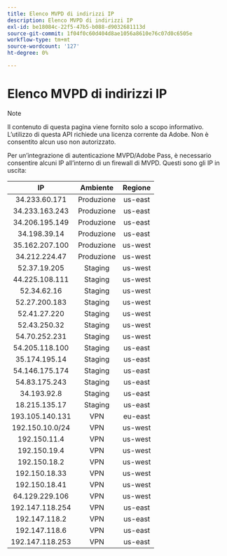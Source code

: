```yaml
---
title: Elenco MVPD di indirizzi IP
description: Elenco MVPD di indirizzi IP
exl-id: be18084c-22f5-47b5-b088-d9032681113d
source-git-commit: 1f04f0c60d404d8ae1056a8610e76c07d0c6505e
workflow-type: tm+mt
source-wordcount: '127'
ht-degree: 0%

---
```


# Elenco MVPD di indirizzi IP

>[!NOTE]
>
>Il contenuto di questa pagina viene fornito solo a scopo informativo. L’utilizzo di questa API richiede una licenza corrente da Adobe. Non è consentito alcun uso non autorizzato.

Per un’integrazione di autenticazione MVPD/Adobe Pass, è necessario consentire alcuni IP all’interno di un firewall di MVPD. Questi sono gli IP in uscita:

| IP | Ambiente | Regione |
| :-------------: | :---------: | :-----: |
| 34.233.60.171 | Produzione | us-east |
| 34.233.163.243 | Produzione | us-east |
| 34.206.195.149 | Produzione | us-east |
| 34.198.39.14 | Produzione | us-east |
| 35.162.207.100 | Produzione | us-west |
| 34.212.224.47 | Produzione | us-west |
| 52.37.19.205 | Staging | us-west |
| 44.225.108.111 | Staging | us-west |
| 52.34.62.16 | Staging | us-west |
| 52.27.200.183 | Staging | us-west |
| 52.41.27.220 | Staging | us-west |
| 52.43.250.32 | Staging | us-west |
| 54.70.252.231 | Staging | us-west |
| 54.205.118.100 | Staging | us-east |
| 35.174.195.14 | Staging | us-east |
| 54.146.175.174 | Staging | us-east |
| 54.83.175.243 | Staging | us-east |
| 34.193.92.8 | Staging | us-east |
| 18.215.135.17 | Staging | us-east |
| 193.105.140.131 | VPN | eu-east |
| 192.150.10.0/24 | VPN | us-west |
| 192.150.11.4 | VPN | us-west |
| 192.150.19.4 | VPN | us-west |
| 192.150.18.2 | VPN | us-west |
| 192.150.18.33 | VPN | us-west |
| 192.150.18.41 | VPN | us-west |
| 64.129.229.106 | VPN | us-west |
| 192.147.118.254 | VPN | us-east |
| 192.147.118.2 | VPN | us-east |
| 192.147.118.6 | VPN | us-east |
| 192.147.118.253 | VPN | us-east |
